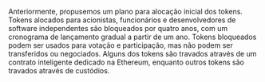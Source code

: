 Anteriormente, propusemos um plano [](https://medium.com/starkware/part-3-starknet-token-design-5cc17af066c6) para alocação inicial dos tokens. Tokens alocados para acionistas, funcionários e desenvolvedores de software independentes são bloqueados por quatro anos, com um cronograma de lançamento gradual a partir de um ano. Tokens bloqueados podem ser usados para votação e participação, mas não podem ser transferidos ou negociados. Alguns dos tokens são travados através de um contrato inteligente dedicado na Ethereum, enquanto outros tokens são travados através de custódios.